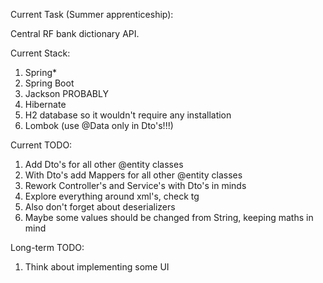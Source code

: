 Current Task (Summer apprenticeship):

Central RF bank dictionary API.

Current Stack:

1. Spring*
2. Spring Boot
3. Jackson PROBABLY
4. Hibernate
5. H2 database so it wouldn't require any installation
6. Lombok (use @Data only in Dto's!!!)

Current TODO:

1. Add Dto's for all other @entity classes
2. With Dto's add Mappers for all other @entity classes
3. Rework Controller's and Service's with Dto's in minds
4. Explore everything around xml's, check tg
5. Also don't forget about deserializers
6. Maybe some values should be changed from String, keeping maths in mind

Long-term TODO:

1. Think about implementing some UI 
